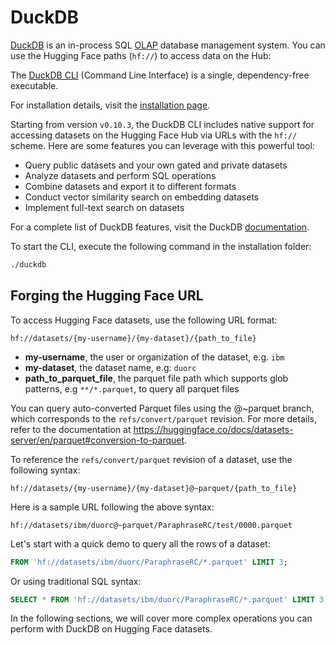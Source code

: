 # DuckDB

[DuckDB](https://github.com/duckdb/duckdb) is an in-process SQL [OLAP](https://en.wikipedia.org/wiki/Online_analytical_processing) database management system.
You can use the Hugging Face paths (`hf://`) to access data on the Hub:

The [DuckDB CLI](https://duckdb.org/docs/api/cli/overview.html) (Command Line Interface) is a single, dependency-free executable. 

<Tip>

For installation details, visit the [installation page](https://duckdb.org/docs/installation).

</Tip>

Starting from version `v0.10.3`, the DuckDB CLI includes native support for accessing datasets on the Hugging Face Hub via URLs with the `hf://` scheme. Here are some features you can leverage with this powerful tool:

- Query public datasets and your own gated and private datasets
- Analyze datasets and perform SQL operations
- Combine datasets and export it to different formats
- Conduct vector similarity search on embedding datasets
- Implement full-text search on datasets

For a complete list of DuckDB features, visit the DuckDB [documentation](https://duckdb.org/docs/).

To start the CLI, execute the following command in the installation folder:

```bash
./duckdb
```

## Forging the Hugging Face URL

To access Hugging Face datasets, use the following URL format:

```plaintext
hf://datasets/{my-username}/{my-dataset}/{path_to_file} 
```

- **my-username**, the user or organization of the dataset, e.g. `ibm`
- **my-dataset**, the dataset name, e.g: `duorc`
- **path_to_parquet_file**, the parquet file path which supports glob patterns, e.g `**/*.parquet`, to query all parquet files


<Tip>

You can query auto-converted Parquet files using the @~parquet branch, which corresponds to the `refs/convert/parquet` revision. For more details, refer to the documentation at https://huggingface.co/docs/datasets-server/en/parquet#conversion-to-parquet.

To reference the `refs/convert/parquet` revision of a dataset, use the following syntax:

```plaintext
hf://datasets/{my-username}/{my-dataset}@~parquet/{path_to_file} 
```

Here is a sample URL following the above syntax:

```plaintext
hf://datasets/ibm/duorc@~parquet/ParaphraseRC/test/0000.parquet
```

</Tip>

Let's start with a quick demo to query all the rows of a dataset:

```sql
FROM 'hf://datasets/ibm/duorc/ParaphraseRC/*.parquet' LIMIT 3;
```

Or using traditional SQL syntax:

```sql
SELECT * FROM 'hf://datasets/ibm/duorc/ParaphraseRC/*.parquet' LIMIT 3;
```
In the following sections, we will cover more complex operations you can perform with DuckDB on Hugging Face datasets.
